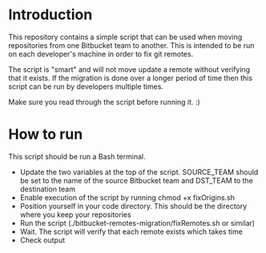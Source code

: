 # Introduction

This repository contains a simple script that can be used when moving repositories from one Bitbucket team to another. This is intended to be run on each developer's machine in order to fix git remotes.

The script is "smart" and will not move update a remote without verifying that it exists. If the migration is done over a longer period of time then this script can be run by developers multiple times.

Make sure you read through the script before running it. :)

# How to run

This script should be run a Bash terminal.

* Update the two variables at the top of the script. SOURCE_TEAM should be set to the name of the source Bitbucket team and DST_TEAM to the destination team
* Enable execution of the script by running chmod +x fixOrigins.sh
* Position yourself in your code directory. This should be the directory where you keep your repositories
* Run the script (./bitbucket-remotes-migration/fixRemotes.sh or similar)
* Wait. The script will verify that each remote exists which takes time
* Check output
